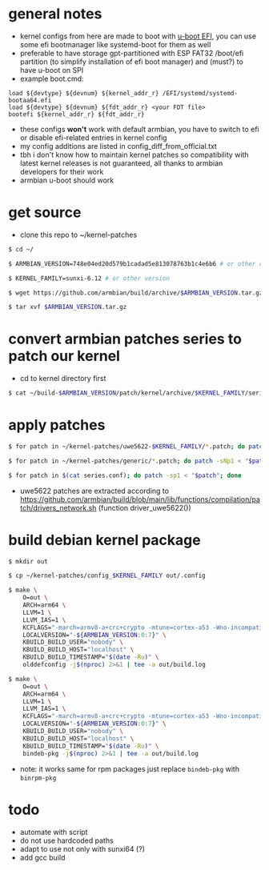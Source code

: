 # general notes
- kernel configs from here are made to boot with [u-boot EFI](https://docs.u-boot.org/en/stable/develop/uefi/uefi.html), you can use some efi bootmanager like systemd-boot for them as well
- preferable to have storage gpt-partitioned with ESP FAT32 /boot/efi partition (to simplify installation of efi boot manager) and (must?) to have u-boot on SPI
- example boot.cmd:
```
load ${devtype} ${devnum} ${kernel_addr_r} /EFI/systemd/systemd-bootaa64.efi
load ${devtype} ${devnum} ${fdt_addr_r} <your FDT file>
bootefi ${kernel_addr_r} ${fdt_addr_r}
```
- these configs **won't** work with default armbian, you have to switch to efi or disable efi-related entries in kernel config
- my config additions are listed in config_diff_from_official.txt
- tbh i don't know how to maintain kernel patches so compatibility with latest kernel releases is not guaranteed, all thanks to armbian developers for their work
- armbian u-boot should work

# get source
- clone this repo to ~/kernel-patches
```bash
$ cd ~/

$ ARMBIAN_VERSION=748e04ed20d579b1cadad5e813078763b1c4e6b6 # or other commit

$ KERNEL_FAMILY=sunxi-6.12 # or other version

$ wget https://github.com/armbian/build/archive/$ARMBIAN_VERSION.tar.gz

$ tar xvf $ARMBIAN_VERSION.tar.gz 
```

# convert armbian patches series to patch our kernel
- cd to kernel directory first
```bash
$ cat ~/build-$ARMBIAN_VERSION/patch/kernel/archive/$KERNEL_FAMILY/series.conf | sed "/^[#-]/d; /^$/d; s#\t#$HOME/build-$ARMBIAN_VERSION/patch/kernel/archive/$KERNEL_FAMILY/#g" > series.conf
```

# apply patches
```bash
$ for patch in ~/kernel-patches/uwe5622-$KERNEL_FAMILY/*.patch; do patch -sNp1 < "$patch"; done

$ for patch in ~/kernel-patches/generic/*.patch; do patch -sNp1 < "$patch"; done

$ for patch in $(cat series.conf); do patch -sp1 < "$patch"; done
```
- uwe5622 patches are extracted according to https://github.com/armbian/build/blob/main/lib/functions/compilation/patch/drivers_network.sh (function driver_uwe5622())

# build debian kernel package
```bash
$ mkdir out

$ cp ~/kernel-patches/config_$KERNEL_FAMILY out/.config

$ make \
    O=out \
    ARCH=arm64 \
    LLVM=1 \
    LLVM_IAS=1 \
    KCFLAGS="-march=armv8-a+crc+crypto -mtune=cortex-a53 -Wno-incompatible-pointer-types-discards-qualifiers -I$PWD/drivers/net/wireless/uwe5622/unisocwcn/include" \
    LOCALVERSION="-${ARMBIAN_VERSION:0:7}" \
    KBUILD_BUILD_USER="nobody" \
    KBUILD_BUILD_HOST="localhost" \
    KBUILD_BUILD_TIMESTAMP="$(date -Ru)" \
    olddefconfig -j$(nproc) 2>&1 | tee -a out/build.log

$ make \
    O=out \
    ARCH=arm64 \
    LLVM=1 \
    LLVM_IAS=1 \
    KCFLAGS="-march=armv8-a+crc+crypto -mtune=cortex-a53 -Wno-incompatible-pointer-types-discards-qualifiers -I$PWD/drivers/net/wireless/uwe5622/unisocwcn/include" \
    LOCALVERSION="-${ARMBIAN_VERSION:0:7}" \
    KBUILD_BUILD_USER="nobody" \
    KBUILD_BUILD_HOST="localhost" \
    KBUILD_BUILD_TIMESTAMP="$(date -Ru)" \
    bindeb-pkg -j$(nproc) 2>&1 | tee -a out/build.log
```
- note: it works same for rpm packages just replace `bindeb-pkg` with `binrpm-pkg`

# todo
- automate with script
- do not use hardcoded paths
- adapt to use not only with sunxi64 (?)
- add gcc build
